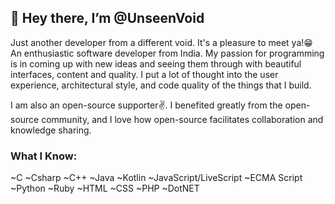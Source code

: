 ## 👋 Hey there, I’m @UnseenVoid
Just another developer from a different void. It's a pleasure to meet ya!😁 An enthusiastic software developer from India. My passion for programming is in coming up with new ideas and seeing them through with beautiful interfaces, content and quality. I put a lot of thought into the user experience, architectural style, and code quality of the things that I build.

I am also an open-source supporter✌️. I benefited greatly from the open-source community, and I love how open-source facilitates collaboration and knowledge sharing.

### What I Know:
~C  ~Csharp  ~C++  ~Java  ~Kotlin  ~JavaScript/LiveScript  ~ECMA Script  ~Python  ~Ruby  ~HTML  ~CSS  ~PHP  ~DotNET
